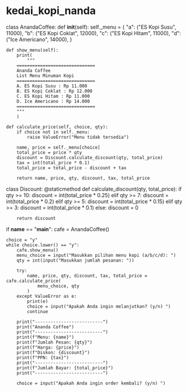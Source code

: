 # kedai_kopi_nanda
class AnandaCoffee:
    def __init__(self):
        self._menu = {
            "a": ("ES Kopi Susu", 11000),
            "b": ("ES Kopi Coklat", 12000),
            "c": ("ES Kopi Hitam", 11000),
            "d": ("Ice Americano", 14000),
        }

    def show_menu(self):
        print(
            """
        ==============================
        Ananda Coffee
        List Menu Minuman Kopi
        ==============================
        A. ES Kopi Susu : Rp 11.000
        B. ES Kopi Coklat : Rp 12.000
        C. ES Kopi Hitam : Rp 11.000
        D. Ice Americano : Rp 14.000
        ==============================
        """
        )

    def calculate_price(self, choice, qty):
        if choice not in self._menu:
            raise ValueError("Menu tidak tersedia")

        name, price = self._menu[choice]
        total_price = price * qty
        discount = Discount.calculate_discount(qty, total_price)
        tax = int(total_price * 0.1)
        total_price = total_price - discount + tax

        return name, price, qty, discount, tax, total_price


class Discount:
    @staticmethod
    def calculate_discount(qty, total_price):
        if qty >= 10:
            discount = int(total_price * 0.25)
        elif qty >= 7:
            discount = int(total_price * 0.2)
        elif qty >= 5:
            discount = int(total_price * 0.15)
        elif qty >= 3:
            discount = int(total_price * 0.1)
        else:
            discount = 0

        return discount


if __name__ == "__main__":
    cafe = AnandaCoffee()

    choice = "y"
    while choice.lower() == "y":
        cafe.show_menu()
        menu_choice = input("Masukkan pilihan menu kopi (a/b/c/d): ")
        qty = int(input("Masukkan jumlah pesanan: "))

        try:
            name, price, qty, discount, tax, total_price = cafe.calculate_price(
                menu_choice, qty
            )
        except ValueError as e:
            print(e)
            choice = input("Apakah Anda ingin melanjutkan? (y/n) ")
            continue

        print("--------------------------")
        print("Ananda Coffee")
        print("--------------------------")
        print(f"Menu: {name}")
        print(f"Jumlah Pesan: {qty}")
        print(f"Harga: {price}")
        print(f"Diskon: {discount}")
        print(f"PPN: {tax}")
        print("--------------------------")
        print(f"Jumlah Bayar: {total_price}")
        print("--------------------------")

        choice = input("Apakah Anda ingin order kembali? (y/n) ")
